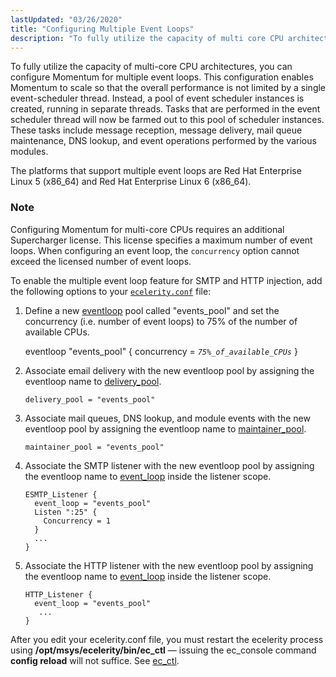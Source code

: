 ```yaml
---
lastUpdated: "03/26/2020"
title: "Configuring Multiple Event Loops"
description: "To fully utilize the capacity of multi core CPU architectures you can configure Momentum for multiple event loops This configuration enables Momentum to scale so that the overall performance is not limited by a single event scheduler thread Instead a pool of event scheduler instances is created running in separate..."
---
```


To fully utilize the capacity of multi-core CPU architectures, you can configure Momentum for multiple event loops. This configuration enables Momentum to scale so that the overall performance is not limited by a single event-scheduler thread. Instead, a pool of event scheduler instances is created, running in separate threads. Tasks that are performed in the event scheduler thread will now be farmed out to this pool of scheduler instances. These tasks include message reception, message delivery, mail queue maintenance, DNS lookup, and event operations performed by the various modules.

The platforms that support multiple event loops are Red Hat Enterprise Linux 5 (x86_64) and Red Hat Enterprise Linux 6 (x86_64).

### Note

Configuring Momentum for multi-core CPUs requires an additional Supercharger license. This license specifies a maximum number of event loops. When configuring an event loop, the `concurrency` option cannot exceed the licensed number of event loops.

To enable the multiple event loop feature for SMTP and HTTP injection, add the following options to your [`ecelerity.conf`](/momentum/4/config/ref-ecelerity-conf) file:

1.  Define a new [eventloop](/momentum/4/config/ref-eventloop) pool called "events_pool" and set the concurrency (i.e. number of event loops) to 75% of the number of available CPUs.

    eventloop "events_pool" {
      concurrency = *`75%_of_available_CPUs`*
    }
2.  Associate email delivery with the new eventloop pool by assigning the eventloop name to [delivery_pool](/momentum/4/config/ref-delivery-pool).

    `delivery_pool = "events_pool"`
3.  Associate mail queues, DNS lookup, and module events with the new eventloop pool by assigning the eventloop name to [maintainer_pool](/momentum/4/config/ref-maintainer-pool).

    `maintainer_pool = "events_pool"`
4.  Associate the SMTP listener with the new eventloop pool by assigning the eventloop name to [event_loop](/momentum/4/config/ref-event-loop) inside the listener scope.

    ```
    ESMTP_Listener {
      event_loop = "events_pool"
      Listen ":25" {
        Concurrency = 1
      }
      ...
    }
    ```

5.  Associate the HTTP listener with the new eventloop pool by assigning the eventloop name to [event_loop](/momentum/4/config/ref-event-loop) inside the listener scope.

    ```
    HTTP_Listener {
      event_loop = "events_pool"
       ...
    }
    ```

After you edit your ecelerity.conf file, you must restart the ecelerity process using **/opt/msys/ecelerity/bin/ec_ctl** — issuing the ec_console command **config reload**        will not suffice. See [ec_ctl](/momentum/4/executable/ec-ctl).